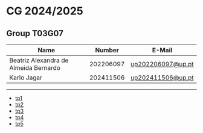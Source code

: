 # CG 2024/2025

## Group T03G07
| Name             | Number    | E-Mail             |
| ---------------- | --------- | ------------------ |
| Beatriz Alexandra de Almeida Bernardo         | 202206097 | up202206097@up.pt                |
| Karlo Jagar         | 202411506 | up202411506@up.pt                |

----

  - [tp1](tp1/README.md)
  - [tp2](tp2/README.md)
  - [tp3](tp3/README.md)
  - [tp4](tp4/README.md)
  - [tp5](tp5/README.md)
